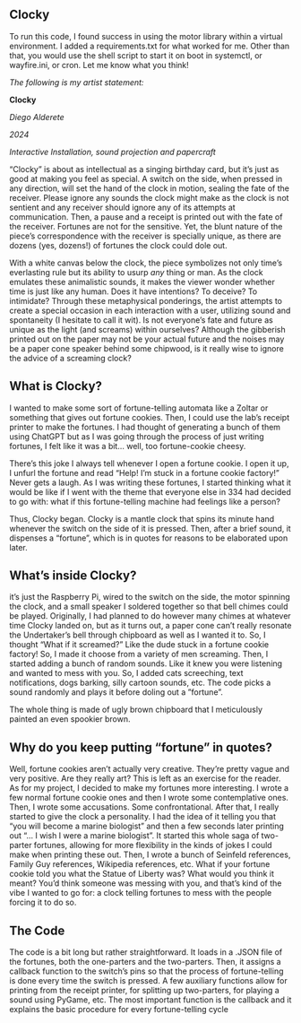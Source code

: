 ## Clocky

To run this code, I found success in using the motor library within a virtual environment. I added a requirements.txt for what worked for me. Other than that, you would use the shell script to start it on boot in systemctl, or wayfire.ini, or cron.
Let me know what you think!

*The following is my artist statement:*

**Clocky**

*Diego Alderete*

*2024*

*Interactive Installation, sound projection and papercraft*

“Clocky” is about as intellectual as a singing birthday card, but it’s just as good at making you feel as special. A switch on the side, when pressed in any direction, will set the hand of the clock in motion, sealing the fate of the receiver. Please ignore any sounds the clock might make as the clock is not sentient and any receiver should ignore any of its attempts at communication. Then, a pause and a receipt is printed out with the fate of the receiver. Fortunes are not for the sensitive. Yet, the blunt nature of the piece’s correspondence with the receiver is specially unique, as there are dozens (yes, dozens!) of fortunes the clock could dole out.

With a white canvas below the clock, the piece symbolizes not only time’s everlasting rule but its ability to usurp *any* thing or man. As the clock emulates these animalistic sounds, it makes the viewer wonder whether time is just like any human. Does it have intentions? To deceive? To intimidate? Through these metaphysical ponderings, the artist attempts to create a special occasion in each interaction with a user, utilizing sound and spontaneity (I hesitate to call it wit). Is not everyone’s fate and future as unique as the light (and screams) within ourselves? Although the gibberish printed out on the paper may not be your actual future and the noises may be a paper cone speaker behind some chipwood, is it really wise to ignore the advice of a screaming clock?

## What is Clocky?

I wanted to make some sort of fortune-telling automata like a Zoltar or something that gives out fortune cookies. Then, I could use the lab’s receipt printer to make the fortunes. I had thought of generating a bunch of them using ChatGPT but as I was going through the process of just writing fortunes, I felt like it was a bit… well, too fortune-cookie cheesy.

There’s this joke I always tell whenever I open a fortune cookie. I open it up, I unfurl the fortune and read “Help! I’m stuck in a fortune cookie factory!” Never gets a laugh. As I was writing these fortunes, I started thinking what it would be like if I went with the theme that everyone else in 334 had decided to go with: what if this fortune-telling machine had feelings like a person?

Thus, Clocky began. Clocky is a mantle clock that spins its minute hand whenever the switch on the side of it is pressed. Then, after a brief sound, it dispenses a “fortune”, which is in quotes for reasons to be elaborated upon later.


## What’s inside Clocky?

it’s just the Raspberry Pi, wired to the switch on the side, the motor spinning the clock, and a small speaker I soldered together so that bell chimes could be played. Originally, I had planned to do however many chimes at whatever time Clocky landed on, but as it turns out, a paper cone can’t really resonate the Undertaker’s bell through chipboard as well as I wanted it to. So, I thought “What if it screamed?” Like the dude stuck in a fortune cookie factory! So, I made it choose from a variety of men screaming. Then, I started adding a bunch of random sounds. Like it knew you were listening and wanted to mess with you. So, I added cats screeching, text notifications, dogs barking, silly cartoon sounds, etc. The code picks a sound randomly and plays it before doling out a ”fortune”.

The whole thing is made of ugly brown chipboard that I meticulously painted an even spookier brown.


## Why do you keep putting “fortune” in quotes?

Well, fortune cookies aren’t actually very creative. They’re pretty vague and very positive. Are they really art? This is left as an exercise for the reader. As for my project, I decided to make my fortunes more interesting. I wrote a few normal fortune cookie ones and then I wrote some contemplative ones. Then, I wrote some accusations. Some confrontational. After that, I really started to give the clock a personality. I had the idea of it telling you that “you will become a marine biologist” and then a few seconds later printing out “… I wish I were a marine biologist”. It started this whole saga of two-parter fortunes, allowing for more flexibility in the kinds of jokes I could make when printing these out. Then, I wrote a bunch of Seinfeld references, Family Guy references, Wikipedia references, etc. What if your fortune cookie told you what the Statue of Liberty was? What would you think it meant? You’d think someone was messing with you, and that’s kind of the vibe I wanted to go for: a clock telling fortunes to mess with the people forcing it to do so.

## The Code

The code is a bit long but rather straightforward. It loads in a .JSON file of the fortunes, both the one-parters and the two-parters. Then, it assigns a callback function to the switch’s pins so that the process of fortune-telling is done every time the switch is pressed. A few auxiliary functions allow for printing from the receipt printer, for splitting up two-parters, for playing a sound using PyGame, etc. The most important function is the callback and it explains the basic procedure for every fortune-telling cycle